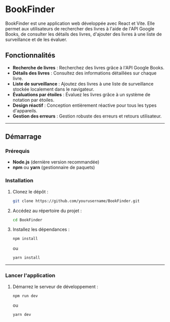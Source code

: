 # BookFinder

BookFinder est une application web développée avec React et Vite. Elle permet aux utilisateurs de rechercher des livres à l'aide de l'API Google Books, de consulter les détails des livres, d'ajouter des livres à une liste de surveillance et de les évaluer.

## Fonctionnalités

- **Recherche de livres** : Recherchez des livres grâce à l'API Google Books.
- **Détails des livres** : Consultez des informations détaillées sur chaque livre.
- **Liste de surveillance** : Ajoutez des livres à une liste de surveillance stockée localement dans le navigateur.
- **Évaluations par étoiles** : Évaluez les livres grâce à un système de notation par étoiles.
- **Design réactif** : Conception entièrement réactive pour tous les types d'appareils.
- **Gestion des erreurs** : Gestion robuste des erreurs et retours utilisateur.

---

## Démarrage

### Prérequis

- **Node.js** (dernière version recommandée)
- **npm** ou **yarn** (gestionnaire de paquets)

### Installation

1. Clonez le dépôt :

   ```bash
   git clone https://github.com/yourusername/BookFinder.git
   ```

2. Accédez au répertoire du projet :

   ```bash
   cd BookFinder
   ```

3. Installez les dépendances :
   ```bash
   npm install
   ```
   ou
   ```bash
   yarn install
   ```

---

### Lancer l'application

1. Démarrez le serveur de développement :

   ```bash
   npm run dev
   ```

   ou

   ```bash
   yarn dev
   ```
